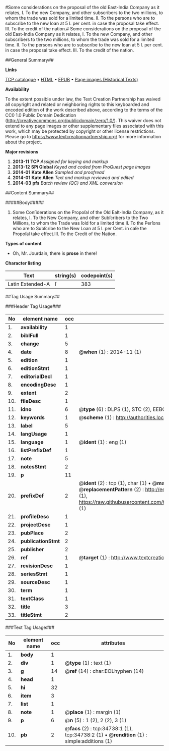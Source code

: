 #Some considerations on the proposal of the old East-India Company as it relates, I. To the new Company, and other subscribers to the two millions, to whom the trade was sold for a limited time. II. To the persons who are to subscribe to the new loan at 5 l. per cent. in case the proposal take effect. III. To the credit of the nation.#
Some considerations on the proposal of the old East-India Company as it relates, I. To the new Company, and other subscribers to the two millions, to whom the trade was sold for a limited time. II. To the persons who are to subscribe to the new loan at 5 l. per cent. in case the proposal take effect. III. To the credit of the nation.

##General Summary##

**Links**

[TCP catalogue](http://www.ota.ox.ac.uk/tcp/)  • 
[HTML](http://tei.it.ox.ac.uk/tcp/Texts-HTML/free/A60/A60781.html)  • 
[EPUB](http://tei.it.ox.ac.uk/tcp/Texts-EPUB/free/A60/A60781.epub) • 
[Page images (Historical Texts)](https://historicaltexts.jisc.ac.uk/eebo-99830288e)

**Availability**

To the extent possible under law, the Text Creation Partnership has waived all copyright and related or neighboring rights to this keyboarded and encoded edition of the work described above, according to the terms of the CC0 1.0 Public Domain Dedication (http://creativecommons.org/publicdomain/zero/1.0/). This waiver does not extend to any page images or other supplementary files associated with this work, which may be protected by copyright or other license restrictions. Please go to https://www.textcreationpartnership.org/ for more information about the project.

**Major revisions**

1. __2013-11__ __TCP__ *Assigned for keying and markup*
1. __2013-12__ __SPi Global__ *Keyed and coded from ProQuest page images*
1. __2014-01__ __Kate Allen__ *Sampled and proofread*
1. __2014-01__ __Kate Allen__ *Text and markup reviewed and edited*
1. __2014-03__ __pfs__ *Batch review (QC) and XML conversion*

##Content Summary##

#####Body#####

1. Some Conſiderations on the Propoſal of the Old Eaſt-India Company, as it relates,
I. To the New Company, and other Subſcribers to the Two Millions, to whom the Trade was ſold for a limited time.II. To the Perſons who are to Subſcribe to the New Loan at 5 l. per Cent. in caſe the Propoſal take effect.III. To the Credit of the Nation.

**Types of content**

  * Oh, Mr. Jourdain, there is **prose** in there!

**Character listing**


|Text|string(s)|codepoint(s)|
|---|---|---|
|Latin Extended-A|ſ|383|

##Tag Usage Summary##

###Header Tag Usage###

|No|element name|occ|attributes|
|---|---|---|---|
|1.|__availability__|1||
|2.|__biblFull__|1||
|3.|__change__|5||
|4.|__date__|8| @__when__ (1) : 2014-11 (1)|
|5.|__edition__|1||
|6.|__editionStmt__|1||
|7.|__editorialDecl__|1||
|8.|__encodingDesc__|1||
|9.|__extent__|2||
|10.|__fileDesc__|1||
|11.|__idno__|6| @__type__ (6) : DLPS (1), STC (2), EEBO-CITATION (1), PROQUEST (1), VID (1)|
|12.|__keywords__|1| @__scheme__ (1) : http://authorities.loc.gov/ (1)|
|13.|__label__|5||
|14.|__langUsage__|1||
|15.|__language__|1| @__ident__ (1) : eng (1)|
|16.|__listPrefixDef__|1||
|17.|__note__|5||
|18.|__notesStmt__|2||
|19.|__p__|11||
|20.|__prefixDef__|2| @__ident__ (2) : tcp (1), char (1)  •  @__matchPattern__ (2) : ([0-9\-]+):([0-9IVX]+) (1), (.+) (1)  •  @__replacementPattern__ (2) : http://eebo.chadwyck.com/downloadtiff?vid=$1&page=$2 (1), https://raw.githubusercontent.com/textcreationpartnership/Texts/master/tcpchars.xml#$1 (1)|
|21.|__profileDesc__|1||
|22.|__projectDesc__|1||
|23.|__pubPlace__|2||
|24.|__publicationStmt__|2||
|25.|__publisher__|2||
|26.|__ref__|1| @__target__ (1) : http://www.textcreationpartnership.org/docs/. (1)|
|27.|__revisionDesc__|1||
|28.|__seriesStmt__|1||
|29.|__sourceDesc__|1||
|30.|__term__|1||
|31.|__textClass__|1||
|32.|__title__|3||
|33.|__titleStmt__|2||


###Text Tag Usage###

|No|element name|occ|attributes|
|---|---|---|---|
|1.|__body__|1||
|2.|__div__|1| @__type__ (1) : text (1)|
|3.|__g__|14| @__ref__ (14) : char:EOLhyphen (14)|
|4.|__head__|1||
|5.|__hi__|32||
|6.|__item__|3||
|7.|__list__|1||
|8.|__note__|1| @__place__ (1) : margin (1)|
|9.|__p__|6| @__n__ (5) : 1 (2), 2 (2), 3 (1)|
|10.|__pb__|2| @__facs__ (2) : tcp:34738:1 (1), tcp:34738:2 (1)  •  @__rendition__ (1) : simple:additions (1)|
